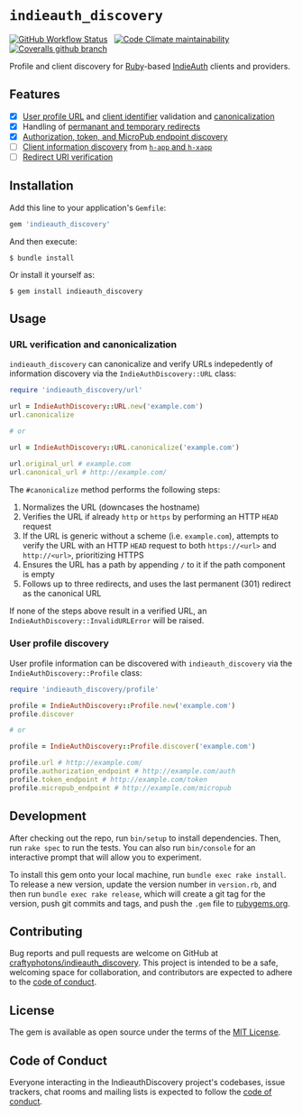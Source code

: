 # `indieauth_discovery`

[![GitHub Workflow Status](https://img.shields.io/github/workflow/status/craftyphotons/indieauth_discovery/Verify/main?style=for-the-badge)](https://github.com/craftyphotons/indieauth_discovery/actions?query=workflow%3AVerify)
&nbsp;
[![Code Climate maintainability](https://img.shields.io/codeclimate/maintainability/craftyphotons/indieauth_discovery?style=for-the-badge)](https://codeclimate.com/github/craftyphotons/indieauth_discovery)
&nbsp;
[![Coveralls github branch](https://img.shields.io/coveralls/github/craftyphotons/indieauth_discovery/main?style=for-the-badge)](https://coveralls.io/github/craftyphotons/indieauth_discovery)

Profile and client discovery for [Ruby](https://www.ruby-lang.org/en)-based [IndieAuth](https://indieauth.spec.indieweb.org) clients and providers.

## Features

- [x] [User profile URL](https://indieauth.spec.indieweb.org/#user-profile-url) and [client identifier](https://indieauth.spec.indieweb.org/#client-identifier) validation and [canonicalization](https://indieauth.spec.indieweb.org/#url-canonicalization)
- [x] Handling of [permanant and temporary redirects](https://indieauth.spec.indieweb.org/#redirect-examples)
- [x] [Authorization, token, and MicroPub endpoint discovery](https://indieauth.spec.indieweb.org/#discovery-by-clients)
- [ ] [Client information discovery](https://indieauth.spec.indieweb.org/#client-information-discovery) from [`h-app` and `h-xapp`](https://indieweb.org/h-x-app)
- [ ] [Redirect URI verification](https://indieauth.spec.indieweb.org/#redirect-url)

## Installation

Add this line to your application's `Gemfile`:

```ruby
gem 'indieauth_discovery'
```

And then execute:

    $ bundle install

Or install it yourself as:

    $ gem install indieauth_discovery

## Usage

### URL verification and canonicalization

`indieauth_discovery` can canonicalize and verify URLs indepedently of information discovery via the `IndieAuthDiscovery::URL` class:

``` ruby
require 'indieauth_discovery/url'

url = IndieAuthDiscovery::URL.new('example.com')
url.canonicalize

# or

url = IndieAuthDiscovery::URL.canonicalize('example.com')

url.original_url # example.com
url.canonical_url # http://example.com/
```

The `#canonicalize` method performs the following steps:

1. Normalizes the URL (downcases the hostname)
2. Verifies the URL if already `http` or `https` by performing an HTTP `HEAD` request
3. If the URL is generic without a scheme (i.e. `example.com`), attempts to verify the URL with an HTTP `HEAD` request to both `https://<url>` and `http://<url>`, prioritizing HTTPS
4. Ensures the URL has a path by appending `/` to it if the path component is empty
5. Follows up to three redirects, and uses the last permanent (301) redirect as the canonical URL

If none of the steps above result in a verified URL, an `IndieAuthDiscovery::InvalidURLError` will be raised.

### User profile discovery

User profile information can be discovered with `indieauth_discovery` via the `IndieAuthDiscovery::Profile` class:

``` ruby
require 'indieauth_discovery/profile'

profile = IndieAuthDiscovery::Profile.new('example.com')
profile.discover

# or

profile = IndieAuthDiscovery::Profile.discover('example.com')

profile.url # http://example.com/
profile.authorization_endpoint # http://example.com/auth
profile.token_endpoint # http://example.com/token
profile.micropub_endpoint # http://example.com/micropub
```

## Development

After checking out the repo, run `bin/setup` to install dependencies. Then, run `rake spec` to run the tests. You can also run `bin/console` for an interactive prompt that will allow you to experiment.

To install this gem onto your local machine, run `bundle exec rake install`. To release a new version, update the version number in `version.rb`, and then run `bundle exec rake release`, which will create a git tag for the version, push git commits and tags, and push the `.gem` file to [rubygems.org](https://rubygems.org).

## Contributing

Bug reports and pull requests are welcome on GitHub at [craftyphotons/indieauth_discovery](https://github.com/craftyphotons/indieauth_discovery). This project is intended to be a safe, welcoming space for collaboration, and contributors are expected to adhere to the [code of conduct](https://github.com/craftyphotons/indieauth_discovery/blob/main/CODE_OF_CONDUCT.md).


## License

The gem is available as open source under the terms of the [MIT License](https://opensource.org/licenses/MIT).

## Code of Conduct

Everyone interacting in the IndieauthDiscovery project's codebases, issue trackers, chat rooms and mailing lists is expected to follow the [code of conduct](https://github.com/[USERNAME]/indieauth_discovery/blob/master/CODE_OF_CONDUCT.md).
